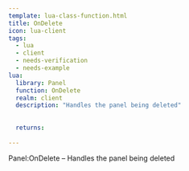 ```yaml
---
template: lua-class-function.html
title: OnDelete
icon: lua-client
tags:
  - lua
  - client
  - needs-verification
  - needs-example
lua:
  library: Panel
  function: OnDelete
  realm: client
  description: "Handles the panel being deleted"
  
  
  returns:
    
---
```


<div class="lua__search__keywords">
Panel:OnDelete &#x2013; Handles the panel being deleted
</div>
